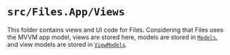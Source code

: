 # `src/Files.App/Views`

This folder contains views and UI code for Files.
Considering that Files uses the MVVM app model, views are stored here, models are stored in [`Models`](https://github.com/files-community/Files/blob/main/src/Files.App/Models), and view models are stored in [`ViewModels`](https://github.com/files-community/Files/blob/main/src/Files.App/ViewModels).
